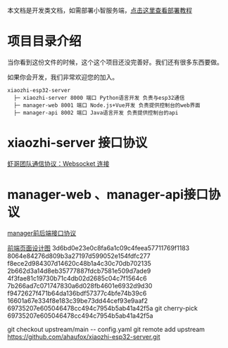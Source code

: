 本文档是开发类文档，如需部署小智服务端，[点击这里查看部署教程](../README.md#%E4%BD%BF%E7%94%A8%E6%96%B9%E5%BC%8F-)

# 项目目录介绍
当你看到这份文件的时候，这个这个项目还没完善好。我们还有很多东西要做。

如果你会开发，我们非常欢迎您的加入。

```
xiaozhi-esp32-server
  ├─ xiaozhi-server 8000 端口 Python语言开发 负责与esp32通信
  ├─ manager-web 8001 端口 Node.js+Vue开发 负责提供控制台的web界面
  ├─ manager-api 8002 端口 Java语言开发 负责提供控制台的api
```

# xiaozhi-server 接口协议

[虾哥团队通信协议：Websocket 连接](https://ccnphfhqs21z.feishu.cn/wiki/M0XiwldO9iJwHikpXD5cEx71nKh)

# manager-web 、manager-api接口协议

[manager前后端接口协议](https://app.apifox.com/invite/project?token=H_8qhgfjUeaAL0wybghgU)

[前端页面设计图](https://codesign.qq.com/app/s/526108506410828)
3d6bd0e23e0c8fa6a1c09c4feea57711769f1183
8064e84276d809b3a27197d599052e154fdfc277
f8ece2d984307d14620c48b1a4c30c70db702135
2b662d3a14d8eb35777887fdcb7581e509d7ade9
4f3fae81c19730b71c4db02d2685c04c7f1564c6
7b266ad7c071747830a6d028fb4601e6932d9d30
f9472627f471b64da136bdf57377c4bfe74b39c6
16601a67e334f8e183c39be73dd44cef93e9aaf2
69735207e605046478cc494c7954b5ab41a42f5a
git cherry-pick 69735207e605046478cc494c7954b5ab41a42f5a


 git checkout upstream/main -- config.yaml
git remote add upstream https://github.com/ahaufox/xiaozhi-esp32-server.git